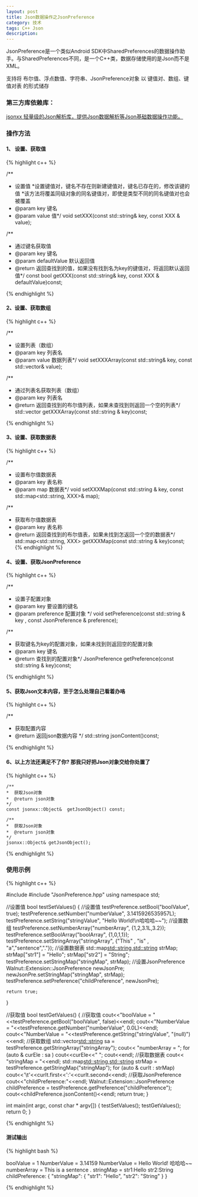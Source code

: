 ```yaml
---
layout: post
title: Json数据操作之JsonPreference
category: 技术
tags: C++ Json
description:
---
```


JsonPreference是一个类似Android SDK中SharedPreferences的数据操作助手。与SharedPreferences不同，是一个C++类，数据存储使用的是Json而不是XML。

支持将 布尔值、浮点数值、字符串、JsonPreference对象 以 键值对、数组、键值对表 的形式储存

### 第三方库依赖库：

[jsonxx 轻量级的Json解析库，提供Json数据解析等Json基础数据操作功能。](https://github.com/hjiang/jsonxx)

### 操作方法

#### 1、 设置、获取值

{% highlight c++ %}

/**
*  设置值
*设置键值对，键名不存在则新建键值对，键名已存在的，修改该键的值
*该方法将覆盖同级对象的同名键值对，即使是类型不同的同名键值对也会被覆盖
*  @param key   键名
*  @param value 值*/
void setXXX(const std::string& key, const XXX & value);

/**
*  通过键名获取值
*  @param key          键名
*  @param defaultValue 默认返回值
*  @return 返回查找到的值，如果没有找到名为key的键值对，将返回默认返回值*/
const bool getXXX(const std::string& key, const XXX & defaultValue)const;

{% endhighlight %}

#### 2、设置、获取数组

{% highlight c++ %}

/**
*  设置列表（数组）
*  @param key   列表名
*  @param value 数据列表*/
void setXXXArray(const std::string& key, const std::vector<XXX>& value);

/**
*  通过列表名获取列表（数组）
*  @param key 列表名
*  @return 返回查找到的布尔值列表，如果未查找到则返回一个空的列表*/
std::vector<XXX> getXXXArray(const std::string & key)const;

{% endhighlight %}

#### 3、设置、获取数据表

{% highlight c++ %}

/**
*  设置布尔值数据表
*  @param key                  表名称
*  @param map                  数据表*/
void setXXXMap(const std::string & key, const std::map<std::string, XXX>& map);

/**
*  获取布尔值数据表
*  @param key 表名称
*  @return 返回查找到的布尔值表，如果未找到怎返回一个空的数据表*/
std::map<std::string, XXX> getXXXMap(const std::string & key)const;
{% endhighlight %}

#### 4、设置、获取JsonPreference

{% highlight c++ %}

/**
*  设置子配置对象
*  @param key        要设置的键名
*  @param preference 配置对象
*/
void setPreference(const std::string & key , const JsonPreference & preference);

/**
*  获取键名为key的配置对象，如果未找到则返回空的配置对象
*  @param key 键名
*  @return 查找到的配置对象*/
JsonPreference getPreference(const std::string & key)const;

{% endhighlight %}

#### 5、获取Json文本内容，至于怎么处理自己看着办咯

{% highlight c++ %}

/**
*  获取配置内容
*  @return 返回json数据内容
*/
std::string jsonContent()const;

{% endhighlight %}

#### 6、以上方法还满足不了你? 那我只好把Json对象交给你处置了

{% highlight c++ %}

    /**
    *  获取Json对象
    *  @return json对象
    */
    const jsonxx::Object&  getJsonObject() const;

    /**
    *  获取Json对象
    *  @return json对象
    */
    jsonxx::Object& getJsonObject();

{% endhighlight %}


### 使用示例

{% highlight c++ %}

#include <iostream>
#include "JsonPreference.hpp"
using namespace std;

//设置值
bool testSetValues()
{
    //设置值
    testPreference.setBool("boolValue", true);
    testPreference.setNumber("numberValue", 3.1415926535957L);
    testPreference.setString("stringValue", "Hello World!\n哈哈哈~~");
    //设置数组
    testPreference.setNumberArray("numberArray", {1,2,3.1L,3.2});
    testPreference.setBoolArray("boolArray", {1,0,1,1});
    testPreference.setStringArray("stringArray", {"This" , "is" , "a","sentence","."});
    //设置数据表
    std::map<std::string,std::string> strMap;
    strMap["str1"] = "Hello";
    strMap["str2"] = "String";
    testPreference.setStringMap("stringMap", strMap);
    //设置JsonPreference
    Walnut::Extension::JsonPreference newJsonPre;
    newJsonPre.setStringMap("stringMap", strMap);
    testPreference.setPreference("childPreference", newJsonPre);

    return true;
}

//获取值
bool testGetValues()
{
    //获取值
    cout<<"boolValue = "<<testPreference.getBool("boolValue", false)<<endl;
    cout<<"NumberValue = "<<testPreference.getNumber("numberValue", 0.0L)<<endl;
    cout<<"NumberValue = "<<testPreference.getString("stringValue", "(null)")<<endl;
    //获取数组
    std::vector<std::string> sa = testPreference.getStringArray("stringArray");
    cout<< "numberArray = ";
    for (auto & curEle : sa )
        cout<<curEle<<" ";
    cout<<endl;
    //获取数据表
    cout<< "stringMap = "<<endl;
    std::map<std::string,std::string> strMap = testPreference.getStringMap("stringMap");
    for (auto & curIt : strMap)
        cout<<'\t'<<curIt.first<<':'<<curIt.second<<endl;
    //获取JsonPreference
    cout<<"childPreference:"<<endl;
    Walnut::Extension::JsonPreference childPreference = testPreference.getPreference("childPreference");
    cout<<childPreference.jsonContent()<<endl;
    return true;
}

int main(int argc, const char * argv[])
{
    testSetValues();
    testGetValues();
    return 0;
}

{% endhighlight %}

#### 测试输出

{% highlight bash %}

boolValue = 1
NumberValue = 3.14159
NumberValue = Hello World!
哈哈哈~~
numberArray = This is a sentence .
stringMap =
	str1:Hello
	str2:String
childPreference:
{
	"stringMap": {
		"str1": "Hello",
		"str2": "String"
	}
}

{% endhighlight %}
